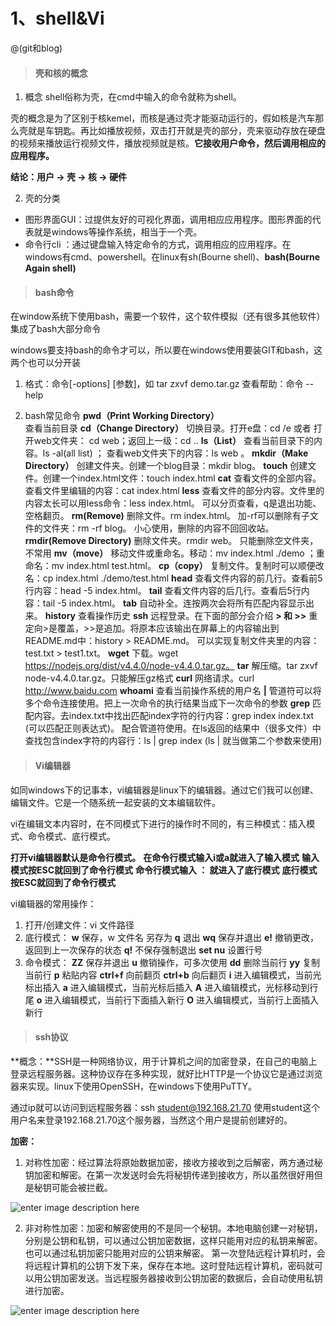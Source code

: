 # 1、shell&Vi

@(git和blog)

> #### 壳和核的概念

1. 概念
shell俗称为壳，在cmd中输入的命令就称为shell。

 壳的概念是为了区别于核kemel，而核是通过壳才能驱动运行的，假如核是汽车那么壳就是车钥匙。再比如播放视频，双击打开就是壳的部分，壳来驱动存放在硬盘的视频来播放运行视频文件，播放视频就是核。**它接收用户命令，然后调用相应的应用程序。**

 **结论：用户 -> 壳 -> 核 -> 硬件**

2. 壳的分类

  - 图形界面GUI：过提供友好的可视化界面，调用相应应用程序。图形界面的代表就是windows等操作系统，相当于一个壳。
  - 命令行cli ：通过键盘输入特定命令的方式，调用相应的应用程序。在windows有cmd、powershell。在linux有sh(Bourne shell)、**bash(Bourne Again shell)** 

> #### bash命令

在window系统下使用bash，需要一个软件，这个软件模拟（还有很多其他软件）集成了bash大部分命令

windows要支持bash的命令才可以，所以要在windows使用要装GIT和bash，这两个也可以分开装

1. 格式：命令[-options] [参数]，如 tar zxvf demo.tar.gz
    查看帮助：命令 --help

2. bash常见命令
**pwd（Print Working Directory）**		
查看当前目录
**cd（Change Directory）**
切换目录。打开e盘：cd  /e 或者 打开web文件夹： cd  web；返回上一级：cd  ..
**ls（List）**
查看当前目录下的内容。ls  -al(all list)	；		查看web文件夹下的内容：ls  web 。
**mkdir（Make Directory）**
创建文件夹。创建一个blog目录：mkdir  blog。
**touch**
创建文件。创建一个index.html文件：touch  index.html
**cat**
查看文件的全部内容。查看文件里编辑的内容：cat  index.html
**less**
查看文件的部分内容。文件里的内容太长可以用less命令：less  index.html。  可以分页查看，q是退出功能、空格翻页。
**rm(Remove)**
删除文件。rm  index.html。 加-rf可以删除有子文件的文件夹：rm -rf blog。 小心使用，删除的内容不回回收站。
**rmdir(Remove Directory)**
删除文件夹。rmdir  web。 只能删除空文件夹，不常用
**mv（move）**
移动文件或重命名。移动：mv  index.html  ./demo ；重命名：mv  index.html  test.html。
**cp（copy）**
复制文件。复制时可以顺便改名：cp index.html  ./demo/test.html
**head**
查看文件内容的前几行。查看前5行内容：head  -5  index.html。
**tail**
查看文件内容的后几行。查看后5行内容：tail  -5  index.html。
**tab**
自动补全。连按两次会将所有匹配内容显示出来。
**history**
查看操作历史
**ssh**
远程登录。在下面的部分会介绍
**> 和 >>**
重定向>是覆盖，>>是追加。将原本应该输出在屏幕上的内容输出到README.md中：history  >  README.md。 可以实现复制文件夹里的内容：test.txt > test1.txt。
**wget**
下载。wget https://nodejs.org/dist/v4.4.0/node-v4.4.0.tar.gz。
**tar**
解压缩。tar zxvf node-v4.4.0.tar.gz。只能解压gz格式
**curl**
网络请求。curl http://www.baidu.com
**whoami**
查看当前操作系统的用户名
**|**
管道符可以将多个命令连接使用。把上一次命令的执行结果当成下一次命令的参数
**grep**
匹配内容。去index.txt中找出匹配index字符的行内容：grep index index.txt (可以匹配正则表达式)。 配合管道符使用。在ls返回的结果中（很多文件）中查找包含index字符的内容行：ls  |  grep  index  (ls  |  就当做第二个参数来使用)


> #### Vi编辑器

如同windows下的记事本，vi编辑器是linux下的编辑器。通过它们我可以创建、编辑文件。它是一个随系统一起安装的文本编辑软件。

vi在编辑文本内容时，在不同模式下进行的操作时不同的，有三种模式：插入模式、命令模式、底行模式。

**打开vi编辑器默认是命令行模式。**
**在命令行模式输入i或a就进入了输入模式**
**输入模式按ESC就回到了命令行模式**
**命令行模式输入 ： 就进入了底行模式**
**底行模式按ESC就回到了命令行模式**

vi编辑器的常用操作：
1. 打开/创建文件：vi 文件路径
2. 底行模式：
**w** 保存，w 文件名 另存为
**q** 退出
**wq** 保存并退出
**e!** 撤销更改，返回到上一次保存的状态
**q!** 不保存强制退出
**set nu** 设置行号
3. 命令模式：
**ZZ** 保存并退出
**u** 撤销操作，可多次使用
**dd** 删除当前行
**yy** 复制当前行
**p** 粘贴内容
**ctrl+f** 向前翻页
**ctrl+b** 向后翻页
**i** 进入编辑模式，当前光标出插入
**a** 进入编辑模式，当前光标后插入
**A** 进入编辑模式，光标移动到行尾
**o** 进入编辑模式，当前行下面插入新行
**O** 进入编辑模式，当前行上面插入新行


> #### ssh协议

**概念：**SSH是一种网络协议，用于计算机之间的加密登录，在自己的电脑上登录远程服务器。这种协议存在多种实现，就好比HTTP是一个协议它是通过浏览器来实现。linux下使用OpenSSH，在windows下使用PuTTY。

通过ip就可以访问到远程服务器：ssh student@192.168.21.70  使用student这个用户名来登录192.168.21.70这个服务器，当然这个用户是提前创建好的。

**加密：**
1. 对称性加密：经过算法将原始数据加密，接收方接收到之后解密，两方通过秘钥加密和解密。在第一次发送时会先将秘钥传递到接收方，所以虽然很好用但是秘钥可能会被拦截。

![enter image description here](http://picabstract.preview.ftn.qq.com:8080/ftn_pic_abs_v2/af71b5eabff9dc24f8a0a72d5414637bc944fd268d5e93e05bcfa48fdf97b119c8babdb7c15f596cf73c333aa6aeb853?pictype=scale&from=30012&version=2.0.0.2&uin=406490508&fname=20170904-5.jpg&size=1024)


2. 非对称性加密：加密和解密使用的不是同一个秘钥。本地电脑创建一对秘钥，分别是公钥和私钥，可以通过公钥加密数据，这样只能用对应的私钥来解密。也可以通过私钥加密只能用对应的公钥来解密。
第一次登陆远程计算机时，会将远程计算机的公钥下发下来，保存在本地。这时登陆远程计算机，密码就可以用公钥加密发送。当远程服务器接收到公钥加密的数据后，会自动使用私钥进行加密。


![enter image description here](http://picabstract.preview.ftn.qq.com:8080/ftn_pic_abs_v2/919498cf24ae09abbc5b7c36d2a95082abcdd22700e6888a86735d99726cd96ed56c7df40ec444d4b0a721871384cafe?pictype=scale&from=30012&version=2.0.0.2&uin=406490508&fname=20170904-6.jpg&size=1024)